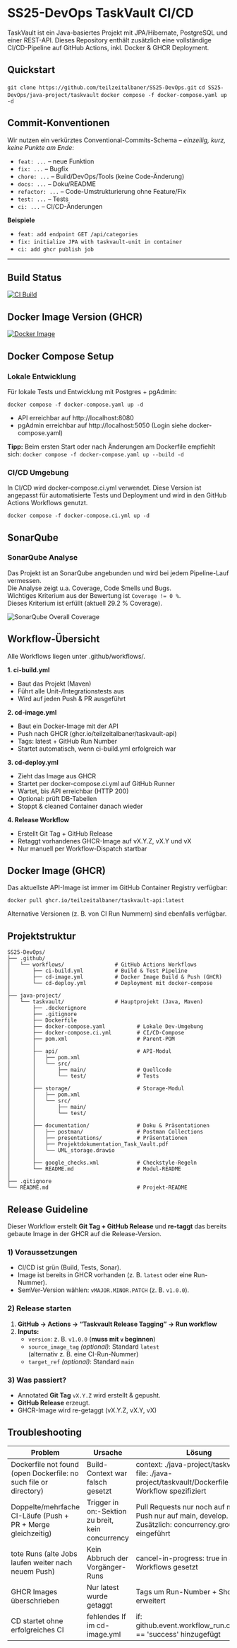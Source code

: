 # SS25-DevOps TaskVault CI/CD
TaskVault ist ein Java-basiertes Projekt mit JPA/Hibernate, PostgreSQL und einer REST-API.
Dieses Repository enthält zusätzlich eine vollständige CI/CD-Pipeline auf GitHub Actions, inkl. Docker & GHCR Deployment.

## Quickstart
```git clone https://github.com/teilzeitalbaner/SS25-DevOps.git```
```cd SS25-DevOps/java-project/taskvault```
```docker compose -f docker-compose.yaml up -d ```

## Commit-Konventionen

Wir nutzen ein verkürztes Conventional-Commits-Schema – *einzeilig, kurz, keine Punkte am Ende*:

- `feat: ...` – neue Funktion  
- `fix: ...` – Bugfix  
- `chore: ...` – Build/DevOps/Tools (keine Code-Änderung)  
- `docs: ...` – Doku/README  
- `refactor: ...` – Code-Umstrukturierung ohne Feature/Fix  
- `test: ...` – Tests  
- `ci: ...` – CI/CD-Änderungen  

**Beispiele**  
- `feat: add endpoint GET /api/categories`  
- `fix: initialize JPA with taskvault-unit in container`  
- `ci: add ghcr publish job`  

---
## Build Status
[![CI Build](https://github.com/teilzeitalbaner/SS25-DevOps/actions/workflows/ci-build.yml/badge.svg)](https://github.com/teilzeitalbaner/SS25-DevOps/actions/workflows/ci-build.yml)

## Docker Image Version (GHCR)
[![Docker Image](https://img.shields.io/badge/ghcr.io-taskvault--api-blue)](https://github.com/users/teilzeitalbaner/packages/container/package/taskvault-api)

## Docker Compose Setup

### Lokale Entwicklung
Für lokale Tests und Entwicklung mit Postgres + pgAdmin:

```docker compose -f docker-compose.yaml up -d```
- API erreichbar auf http://localhost:8080
- pgAdmin erreichbar auf http://localhost:5050 (Login siehe docker-compose.yaml)

**Tipp:**
Beim ersten Start oder nach Änderungen am Dockerfile empfiehlt sich:
``` docker compose -f docker-compose.yaml up --build -d ```

### CI/CD Umgebung

In CI/CD wird docker-compose.ci.yml verwendet.
Diese Version ist angepasst für automatisierte Tests und Deployment und wird in den GitHub Actions Workflows genutzt.

```docker compose -f docker-compose.ci.yml up -d```


## SonarQube

### SonarQube Analyse

Das Projekt ist an SonarQube angebunden und wird bei jedem Pipeline-Lauf vermessen.  
Die Analyse zeigt u.a. Coverage, Code Smells und Bugs.  
Wichtiges Kriterium aus der Bewertung ist `Coverage != 0 %`.  
Dieses Kriterium ist erfüllt (aktuell 29.2 % Coverage).

![SonarQube Overall Coverage](java-project/taskvault/documentation/images/sonarqube_overall.png)


## Workflow-Übersicht
Alle Workflows liegen unter .github/workflows/.

**1. ci-build.yml**
- Baut das Projekt (Maven)
- Führt alle Unit-/Integrationstests aus
- Wird auf jeden Push & PR ausgeführt

**2. cd-image.yml**
- Baut ein Docker-Image mit der API
- Push nach GHCR (ghcr.io/teilzeitalbaner/taskvault-api)
- Tags: latest + GitHub Run Number
- Startet automatisch, wenn ci-build.yml erfolgreich war

**3. cd-deploy.yml**
- Zieht das Image aus GHCR
- Startet per docker-compose.ci.yml auf GitHub Runner
- Wartet, bis API erreichbar (HTTP 200)
- Optional: prüft DB-Tabellen
- Stoppt & cleaned Container danach wieder

**4. Release Workflow**
- Erstellt Git Tag + GitHub Release
- Retaggt vorhandenes GHCR-Image auf vX.Y.Z, vX.Y und vX
- Nur manuell per Workflow-Dispatch startbar

## Docker Image (GHCR)

Das aktuellste API-Image ist immer im GitHub Container Registry verfügbar:

```docker pull ghcr.io/teilzeitalbaner/taskvault-api:latest```

Alternative Versionen (z. B. von CI Run Nummern) sind ebenfalls verfügbar.

## Projektstruktur

```plaintext
SS25-DevOps/
├── .github/
│   └── workflows/                # GitHub Actions Workflows
│       ├── ci-build.yml          # Build & Test Pipeline
│       ├── cd-image.yml          # Docker Image Build & Push (GHCR)
│       └── cd-deploy.yml         # Deployment mit docker-compose
│
├── java-project/
│   └── taskvault/                # Hauptprojekt (Java, Maven)
│       ├── .dockerignore
│       ├── .gitignore
│       ├── Dockerfile
│       ├── docker-compose.yaml          # Lokale Dev-Umgebung
│       ├── docker-compose.ci.yml        # CI/CD-Compose
│       ├── pom.xml                      # Parent-POM
│       │
│       ├── api/                         # API-Modul
│       │   ├── pom.xml
│       │   └── src/
│       │       ├── main/                # Quellcode
│       │       └── test/                # Tests
│       │
│       ├── storage/                     # Storage-Modul
│       │   ├── pom.xml
│       │   └── src/
│       │       ├── main/
│       │       └── test/
│       │
│       ├── documentation/               # Doku & Präsentationen
│       │   ├── postman/                 # Postman Collections
│       │   ├── presentations/           # Präsentationen
│       │   ├── Projektdokumentation_Task_Vault.pdf
│       │   └── UML_storage.drawio
│       │
│       ├── google_checks.xml            # Checkstyle-Regeln
│       └── README.md                    # Modul-README
│
├── .gitignore
└── README.md                            # Projekt-README
```
## Release Guideline

Dieser Workflow erstellt **Git Tag + GitHub Release** und **re-taggt** das bereits gebaute Image in der GHCR auf die Release-Version.

### 1) Voraussetzungen
- CI/CD ist grün (Build, Tests, Sonar).
- Image ist bereits in GHCR vorhanden (z. B. `latest` oder eine Run-Nummer).
- SemVer-Version wählen: `vMAJOR.MINOR.PATCH` (z. B. `v1.0.0`).

### 2) Release starten
1. **GitHub → Actions → “Taskvault Release Tagging” → Run workflow**
2. **Inputs:**
   - `version`: z. B. `v1.0.0` (**muss mit `v` beginnen**)
   - `source_image_tag` *(optional)*: Standard `latest`  
     (alternativ z. B. eine CI-Run-Nummer)
   - `target_ref` *(optional)*: Standard `main`

### 3) Was passiert?
- Annotated **Git Tag** `vX.Y.Z` wird erstellt & gepusht.
- **GitHub Release** erzeugt.
- GHCR-Image wird re-getaggt (vX.Y.Z, vX.Y, vX)

## Troubleshooting

| Problem | Ursache | Lösung |
| --------| ------- | ------ |
| Dockerfile not found (open Dockerfile: no such file or directory) | Build-Context war falsch gesetzt | context: ./java-project/taskvault und file: ./java-project/taskvault/Dockerfile im Workflow spezifiziert |
| Doppelte/mehrfache CI-Läufe (Push + PR + Merge gleichzeitig) | Trigger in on:-Sektion zu breit, kein concurrency | Pull Requests nur noch auf main → Push nur auf main, develop. Zusätzlich: concurrency.group eingeführt |
| tote Runs (alte Jobs laufen weiter nach neuem Push) | Kein Abbruch der Vorgänger-Runs | cancel-in-progress: true in allen Workflows gesetzt |
| GHCR Images überschrieben | Nur latest wurde getaggt | Tags um Run-Number + Short SHA erweitert |
| CD startet ohne erfolgreiches CI | fehlendes If im cd-image.yml | if: github.event.workflow_run.conclusion == 'success' hinzugefügt |